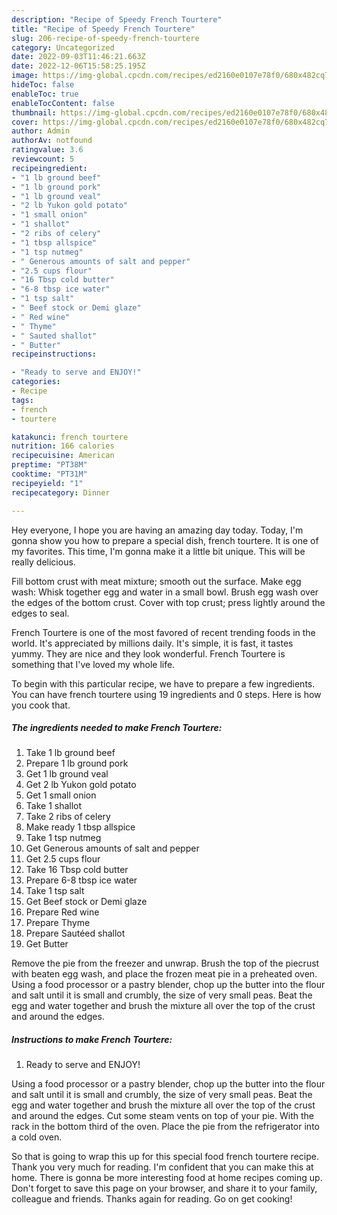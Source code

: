 ```yaml
---
description: "Recipe of Speedy French Tourtere"
title: "Recipe of Speedy French Tourtere"
slug: 206-recipe-of-speedy-french-tourtere
category: Uncategorized
date: 2022-09-03T11:46:21.663Z
date: 2022-12-06T15:58:25.195Z
image: https://img-global.cpcdn.com/recipes/ed2160e0107e78f0/680x482cq70/french-tourtere-recipe-main-photo.jpg
hideToc: false
enableToc: true
enableTocContent: false
thumbnail: https://img-global.cpcdn.com/recipes/ed2160e0107e78f0/680x482cq70/french-tourtere-recipe-main-photo.jpg
cover: https://img-global.cpcdn.com/recipes/ed2160e0107e78f0/680x482cq70/french-tourtere-recipe-main-photo.jpg
author: Admin
authorAv: notfound
ratingvalue: 3.6
reviewcount: 5
recipeingredient:
- "1 lb ground beef"
- "1 lb ground pork"
- "1 lb ground veal"
- "2 lb Yukon gold potato"
- "1 small onion"
- "1 shallot"
- "2 ribs of celery"
- "1 tbsp allspice"
- "1 tsp nutmeg"
- " Generous amounts of salt and pepper"
- "2.5 cups flour"
- "16 Tbsp cold butter"
- "6-8 tbsp ice water"
- "1 tsp salt"
- " Beef stock or Demi glaze"
- " Red wine"
- " Thyme"
- " Sauted shallot"
- " Butter"
recipeinstructions:

- "Ready to serve and ENJOY!"
categories:
- Recipe
tags:
- french
- tourtere

katakunci: french tourtere 
nutrition: 166 calories
recipecuisine: American
preptime: "PT38M"
cooktime: "PT31M"
recipeyield: "1"
recipecategory: Dinner

---
```



Hey everyone, I hope you are having an amazing day today. Today, I'm gonna show you how to prepare a special dish, french tourtere. It is one of my favorites. This time, I'm gonna make it a little bit unique. This will be really delicious.

Fill bottom crust with meat mixture; smooth out the surface. Make egg wash: Whisk together egg and water in a small bowl. Brush egg wash over the edges of the bottom crust. Cover with top crust; press lightly around the edges to seal.

French Tourtere is one of the most favored of recent trending foods in the world. It's appreciated by millions daily. It's simple, it is fast, it tastes yummy. They are nice and they look wonderful. French Tourtere is something that I've loved my whole life.


To begin with this particular recipe, we have to prepare a few ingredients. You can have french tourtere using 19 ingredients and 0 steps. Here is how you cook that.

<!--inarticleads1-->

##### The ingredients needed to make French Tourtere:

1. Take 1 lb ground beef
1. Prepare 1 lb ground pork
1. Get 1 lb ground veal
1. Get 2 lb Yukon gold potato
1. Get 1 small onion
1. Take 1 shallot
1. Take 2 ribs of celery
1. Make ready 1 tbsp allspice
1. Take 1 tsp nutmeg
1. Get  Generous amounts of salt and pepper
1. Get 2.5 cups flour
1. Take 16 Tbsp cold butter
1. Prepare 6-8 tbsp ice water
1. Take 1 tsp salt
1. Get  Beef stock or Demi glaze
1. Prepare  Red wine
1. Prepare  Thyme
1. Prepare  Sautéed shallot
1. Get  Butter


Remove the pie from the freezer and unwrap. Brush the top of the piecrust with beaten egg wash, and place the frozen meat pie in a preheated oven. Using a food processor or a pastry blender, chop up the butter into the flour and salt until it is small and crumbly, the size of very small peas. Beat the egg and water together and brush the mixture all over the top of the crust and around the edges. 

<!--inarticleads2-->

##### Instructions to make French Tourtere:


1. Ready to serve and ENJOY!

Using a food processor or a pastry blender, chop up the butter into the flour and salt until it is small and crumbly, the size of very small peas. Beat the egg and water together and brush the mixture all over the top of the crust and around the edges. Cut some steam vents on top of your pie. With the rack in the bottom third of the oven. Place the pie from the refrigerator into a cold oven. 

So that is going to wrap this up for this special food french tourtere recipe. Thank you very much for reading. I'm confident that you can make this at home. There is gonna be more interesting food at home recipes coming up. Don't forget to save this page on your browser, and share it to your family, colleague and friends. Thanks again for reading. Go on get cooking!
